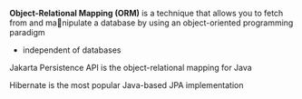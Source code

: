**Object-Relational Mapping (ORM)** is a technique that allows you to fetch from and manipulate a database by using an object-oriented programming paradigm

- independent of databases

Jakarta Persistence API is the object-relational
mapping for Java

Hibernate is the most popular Java-based JPA implementation




